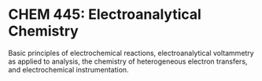 # CHEM 445: Electroanalytical Chemistry

Basic principles of electrochemical reactions, electroanalytical voltammetry as applied to analysis, the chemistry of heterogeneous electron transfers, and electrochemical instrumentation.